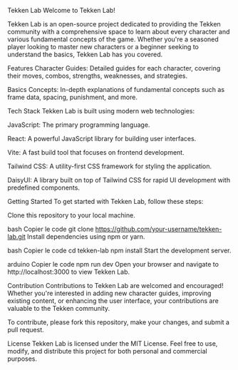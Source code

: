 Tekken Lab
Welcome to Tekken Lab!

Tekken Lab is an open-source project dedicated to providing the Tekken community with a comprehensive space to learn about every character and various fundamental concepts of the game. Whether you're a seasoned player looking to master new characters or a beginner seeking to understand the basics, Tekken Lab has you covered.

Features
Character Guides: Detailed guides for each character, covering their moves, combos, strengths, weaknesses, and strategies.

Basics Concepts: In-depth explanations of fundamental concepts such as frame data, spacing, punishment, and more.

Tech Stack
Tekken Lab is built using modern web technologies:

JavaScript: The primary programming language.

React: A powerful JavaScript library for building user interfaces.

Vite: A fast build tool that focuses on frontend development.

Tailwind CSS: A utility-first CSS framework for styling the application.

DaisyUI: A library built on top of Tailwind CSS for rapid UI development with predefined components.

Getting Started
To get started with Tekken Lab, follow these steps:

Clone this repository to your local machine.

bash
Copier le code
git clone https://github.com/your-username/tekken-lab.git
Install dependencies using npm or yarn.

bash
Copier le code
cd tekken-lab
npm install
Start the development server.

arduino
Copier le code
npm run dev
Open your browser and navigate to http://localhost:3000 to view Tekken Lab.

Contribution
Contributions to Tekken Lab are welcomed and encouraged! Whether you're interested in adding new character guides, improving existing content, or enhancing the user interface, your contributions are valuable to the Tekken community.

To contribute, please fork this repository, make your changes, and submit a pull request.

License
Tekken Lab is licensed under the MIT License. Feel free to use, modify, and distribute this project for both personal and commercial purposes.
